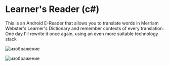 # Learner's Reader (c#)

This is an Android E-Reader that allows you to translate words in Merriam Webster's Learner's Dictionary and remember contexts of every translation. One day I'll rewrite it once again, using an even more suitable technology stack

![изображение](https://user-images.githubusercontent.com/31740239/101297227-026e3380-3839-11eb-8f59-1225675267e9.png)

![изображение](https://user-images.githubusercontent.com/31740239/101297239-13b74000-3839-11eb-8341-3a48a2aad5bc.png)
